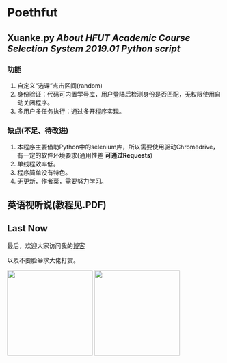 # Poethfut


## Xuanke.py *About HFUT Academic Course Selection System 2019.01 Python script*

### 功能 
1. 自定义“选课”点击区间(random)
2. 身份验证：代码可内置学号库，用户登陆后检测身份是否匹配，无权限使用自动关闭程序。
3. 多用户多任务执行：通过多开程序实现。

### 缺点(不足、待改进)  
1. 本程序主要借助Python中的selenium库，所以需要使用驱动Chromedrive，有一定的软件环境要求(通用性差 **可通过Requests**)  
2. 单线程效率低。
3. 程序简单没有特色。
4. 无更新，作者菜，需要努力学习。

## 英语视听说(教程见.PDF)



## Last Now
最后，欢迎大家访问我的[博客](http://www.poetyin.com/)  

以及不要脸😀求大佬打赏。

<img src="http://www.poetyin.com/img/wechatpay.png" height="200" width="200" />   <img src="http://www.poetyin.com/img/alipay.png" height="200" width="200" />
